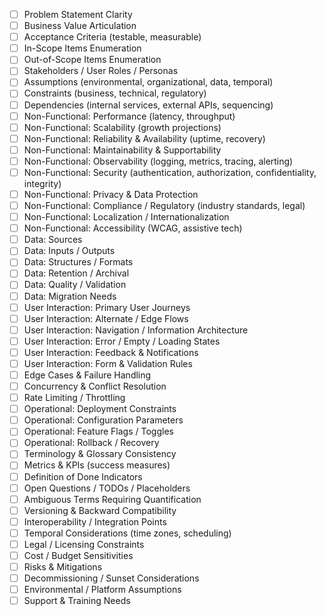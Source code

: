 
- [ ] Problem Statement Clarity
- [ ] Business Value Articulation
- [ ] Acceptance Criteria (testable, measurable)
- [ ] In-Scope Items Enumeration
- [ ] Out-of-Scope Items Enumeration
- [ ] Stakeholders / User Roles / Personas
- [ ] Assumptions (environmental, organizational, data, temporal)
- [ ] Constraints (business, technical, regulatory)
- [ ] Dependencies (internal services, external APIs, sequencing)
- [ ] Non-Functional: Performance (latency, throughput)
- [ ] Non-Functional: Scalability (growth projections)
- [ ] Non-Functional: Reliability & Availability (uptime, recovery)
- [ ] Non-Functional: Maintainability & Supportability
- [ ] Non-Functional: Observability (logging, metrics, tracing, alerting)
- [ ] Non-Functional: Security (authentication, authorization, confidentiality, integrity)
- [ ] Non-Functional: Privacy & Data Protection
- [ ] Non-Functional: Compliance / Regulatory (industry standards, legal)
- [ ] Non-Functional: Localization / Internationalization
- [ ] Non-Functional: Accessibility (WCAG, assistive tech)
- [ ] Data: Sources
- [ ] Data: Inputs / Outputs
- [ ] Data: Structures / Formats
- [ ] Data: Retention / Archival
- [ ] Data: Quality / Validation
- [ ] Data: Migration Needs
- [ ] User Interaction: Primary User Journeys
- [ ] User Interaction: Alternate / Edge Flows
- [ ] User Interaction: Navigation / Information Architecture
- [ ] User Interaction: Error / Empty / Loading States
- [ ] User Interaction: Feedback & Notifications
- [ ] User Interaction: Form & Validation Rules
- [ ] Edge Cases & Failure Handling
- [ ] Concurrency & Conflict Resolution
- [ ] Rate Limiting / Throttling
- [ ] Operational: Deployment Constraints
- [ ] Operational: Configuration Parameters
- [ ] Operational: Feature Flags / Toggles
- [ ] Operational: Rollback / Recovery
- [ ] Terminology & Glossary Consistency
- [ ] Metrics & KPIs (success measures)
- [ ] Definition of Done Indicators
- [ ] Open Questions / TODOs / Placeholders
- [ ] Ambiguous Terms Requiring Quantification
- [ ] Versioning & Backward Compatibility
- [ ] Interoperability / Integration Points
- [ ] Temporal Considerations (time zones, scheduling)
- [ ] Legal / Licensing Constraints
- [ ] Cost / Budget Sensitivities
- [ ] Risks & Mitigations
- [ ] Decommissioning / Sunset Considerations
- [ ] Environmental / Platform Assumptions
- [ ] Support & Training Needs
